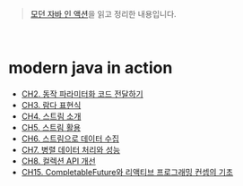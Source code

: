> [모던 자바 인 액션](http://www.yes24.com/Product/Goods/77125987)을 읽고 정리한 내용입니다.  

<br/>  

# modern java in action
- [CH2. 동작 파라미터화 코드 전달하기](./modern_java_in_action__CH2__Passing_code_with_behavior_parameterization.md)   
- [CH3. 람다 표현식](./modern_java_in_action__CH3__Lambda_expressions.md)
- [CH4. 스트림 소개](./modern_java_in_action__CH4__Introducing_streams.md)
- [CH5. 스트림 활용](./modern_java_in_action__CH5__Working_with_streams.md)
- [CH6. 스트림으로 데이터 수집](./modern_java_in_action__CH6__Collecting_data_with_streams.md)
- [CH7. 병렬 데이터 처리와 성능](./modern_java_in_action__CH7__Parallel_data_processing_and_performance.md)
- [CH8. 컬렉션 API 개선](./modern_java_in_action__CH8__Collection_API_enhancements.md)
- [CH15. CompletableFuture와 리액티브 프로그래밍 컨셉의 기초](./modern_java_in_action__CH15__Concepts_behind_CompletableFuture_and_reactive_programming.md)
